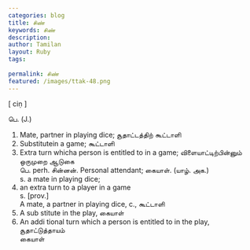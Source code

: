 ```yaml
---
categories: blog
title: சிண்
keywords: சிண்
description: 
author: Tamilan
layout: Ruby
tags: 
 
permalink: சிண்
featured: /images/ttak-48.png
---
```

  
[ ciṇ ]  
  
பெ. (J.)  
1. Mate, partner in playing dice; சூதாட்டத்திற் கூட்டாளி  
2. Substitutein a game; கூட்டாளி  
3. Extra turn whicha person is entitled to in a game; விளையாட்டிற்பின்னும் ஒருமுறை ஆடுகை  
பெ. perh. சின்னன். Personal attendant; கையாள். (யாழ். அக.)  
s. a mate in playing dice;  
2. an extra turn to a player in a game  
s. [prov.]  
A mate, a partner in playing dice, c., கூட்டாளி  
2. A sub stitute in the play, கையாள்  
3. An addi tional turn which a person is entitled to in the play, சூதாட்டுத்தாயம்  
கையாள்